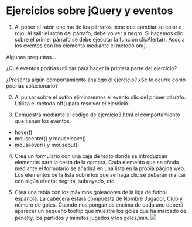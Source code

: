 # Ejercicios sobre jQuery y eventos

1. Al poner el ratón encima de los párrafos tiene que cambiar su color a rojo. Al salir el ratón del párrafo, debe volver a negro. Si hacemos clic sobre el primer párrafo se debe ejecutar la función clicAlerta(). Asocia los eventos con los elemento mediante el método on().

Algunas preguntas...

¿Qué eventos podrías utilizar para hacer la primera parte del ejercicio?

¿Presenta algún comportamiento análogo el ejercicio? ¿Se te ocurre como podrías solucionarlo?

2. Al pulsar sobre el botón eliminaremos el evento clic del primer párrafo. Utiliza el método off() para resolver el ejercicio.


3. Demuestra mediante el código de ejercicio3.html el comportamiento que tienen los eventos:
  - hover()
  - mouseenter() y mouseleave()
  - mouseover() y mouseout()


4. Crea un formulario con una caja de texto donde se introduzcan elementos para la cesta de la compra. Cada elemento que se añada mediante el formulario se añadirá en una lista en la propia página web. Los elementos de la lista sobre los que se haga clic se deberán marcar con algún efecto: negrita, subrayado, etc. 

5. Crea una tabla  con los máximos goleadores de la liga de futbol española. La cabecera estará compuesta de Nombre Jugador, Club y número de goles. Cuando nos pongamos encima de cada uno deberá aparecer un pequeño tooltip que muestre los goles que ha marcado de penalty, los partidos y minutos jugados y los goles/min.
![](tabla_goleadores.gif)